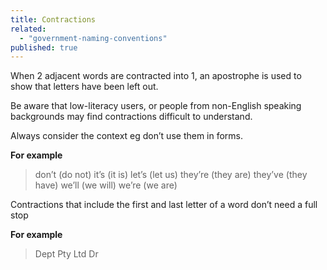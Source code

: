```yaml
---
title: Contractions
related: 
  - "government-naming-conventions"
published: true
---
```


When 2 adjacent words are contracted into 1, an apostrophe is used to show that letters have been left out.

Be aware that low-literacy users, or people from non-English speaking backgrounds may find contractions difficult to understand. 

Always consider the context eg don’t use them in forms.

**For example**

> don’t (do not)
> it’s (it is)
> let’s (let us)
> they’re (they are)
> they’ve (they have)
> we’ll (we will)
> we’re (we are)

Contractions that include the first and last letter of a word don’t need a full stop

**For example**

> Dept
> Pty Ltd
> Dr
